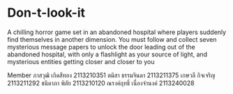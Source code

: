 # Don-t-look-it
A chilling horror game set in an abandoned hospital where players suddenly find themselves in another dimension. You must follow and collect seven mysterious message papers to unlock the door leading out of the abandoned hospital, with only a flashlight as your source of light, and mysterious entities getting closer and closer to you


Member 
ภาสวุฒิ เกิดสีทอง 2113210351
ต​มิ​สา​ ธรรม​จินดา​ 2113211375
เกษวลี กิจเจริญ 2113211292
ชนิดาภา พิลัย 2113210120
ณรงค์ฤทธิ์ เนื่องจำนงค์ 2113240028​
